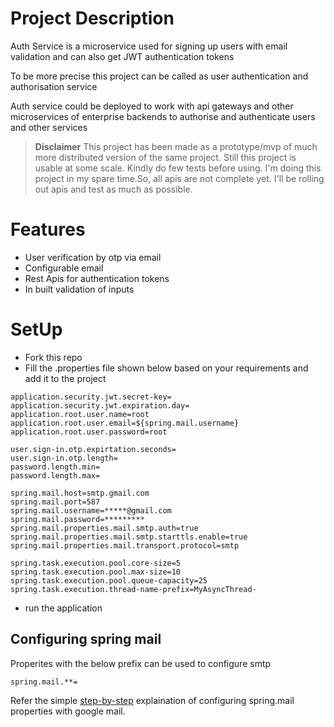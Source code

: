 # Project Description

Auth Service is a microservice used for signing up users with email validation and can also get JWT authentication tokens

To be more precise this project can be called as user authentication and authorisation service

Auth service could be deployed to work with api gateways and other microservices of enterprise backends to authorise and authenticate users and other services

> **Disclaimer**
> This project has been made as a prototype/mvp of much more distributed version of the same project. Still this project is usable at some scale. Kindly do few tests before using. I'm doing this project in my spare time.So, all apis are not complete yet. I'll be rolling out apis and test as much as possible.

# Features

- User verification by otp via email
- Configurable email
- Rest Apis for authentication tokens
- In built validation of inputs

# SetUp

- Fork this repo
- Fill the .properties file shown below based on your requirements and add it to the project

```properties
application.security.jwt.secret-key=
application.security.jwt.expiration.day=
application.root.user.name=root
application.root.user.email=${spring.mail.username}
application.root.user.password=root

user.sign-in.otp.expirtation.seconds=
user.sign-in.otp.length=
password.length.min=
password.length.max=

spring.mail.host=smtp.gmail.com
spring.mail.port=587
spring.mail.username=*****@gmail.com
spring.mail.password=*********
spring.mail.properties.mail.smtp.auth=true
spring.mail.properties.mail.smtp.starttls.enable=true
spring.mail.properties.mail.transport.protocol=smtp

spring.task.execution.pool.core-size=5
spring.task.execution.pool.max-size=10
spring.task.execution.pool.queue-capacity=25
spring.task.execution.thread-name-prefix=MyAsyncThread-
```

- run the application

## Configuring spring mail

Properites with the below prefix can be used to configure smtp

```
spring.mail.**=
```

Refer the simple [step-by-step](https://www.geeksforgeeks.org/spring-boot-sending-email-via-smtp/) explaination of configuring spring.mail properties with google mail.
